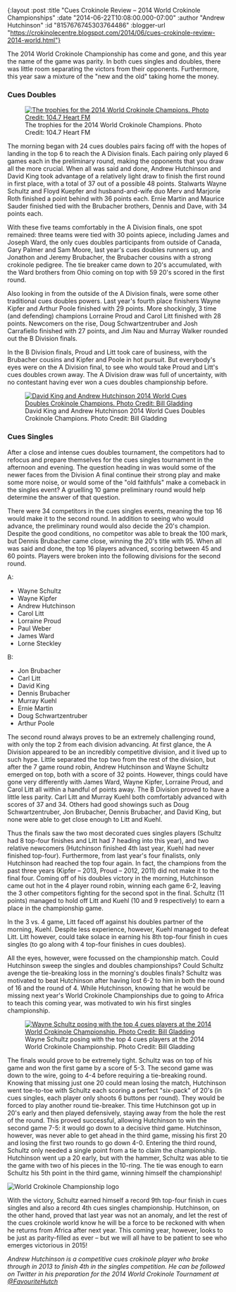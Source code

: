 {:layout :post
 :title "Cues Crokinole Review – 2014 World Crokinole Championships"
 :date "2014-06-22T10:08:00.000-07:00"
 :author "Andrew Hutchinson"
 :id "8157676745303764486"
 :blogger-url "https://crokinolecentre.blogspot.com/2014/06/cues-crokinole-review-2014-world.html"}

The 2014 World Crokinole Championship has come and gone, and this year the name of the game was parity. In both cues singles and doubles, there was little room separating the victors from their opponents. Furthermore, this year saw a mixture of the "new and the old" taking home the money.

### Cues Doubles

<figure>
	<a href="/images/2014-06-22-cues-crokinole-review-2014-world/104.7FM.jpg"><img src="/images/2014-06-22-cues-crokinole-review-2014-world/104.7FM.jpg" alt="The trophies for the 2014 World Crokinole Champions. Photo Credit: 104.7 Heart FM" /></a>
	<figcaption>The trophies for the 2014 World Crokinole Champions. Photo Credit: 104.7 Heart FM</figcaption>
</figure>

The morning began with 24 cues doubles pairs facing off with the hopes of landing in the top 6 to reach the A Division finals. Each pairing only played 6 games each in the preliminary round, making the opponents that you draw all the more crucial. When all was said and done, Andrew Hutchinson and David King took advantage of a relatively light draw to finish the first round in first place, with a total of 37 out of a possible 48 points. Stalwarts Wayne Schultz and Floyd Kuepfer and husband-and-wife duo Merv and Marjorie Roth finished a point behind with 36 points each. Ernie Martin and Maurice Sauder finished tied with the Brubacher brothers, Dennis and Dave, with 34 points each.

With these five teams comfortably in the A Division finals, one spot remained: three teams were tied with 30 points apiece, including James and Joseph Ward, the only cues doubles participants from outside of Canada, Gary Palmer and Sam Moore, last year's cues doubles runners up, and Jonathon and Jeremy Brubacher, the Brubacher cousins with a strong crokinole pedigree. The tie breaker came down to 20's accumulated, with the Ward brothers from Ohio coming on top with 59 20's scored in the first round.

Also looking in from the outside of the A Division finals, were some other traditional cues doubles powers. Last year's fourth place finishers Wayne Kipfer and Arthur Poole finished with 29 points.  More shockingly, 3 time (and defending) champions Lorraine Proud and Carol Litt finished with 28 points. Newcomers on the rise, Doug Schwartzentruber and Josh Carrafiello finished with 27 points, and Jim Nau and Murray Walker rounded out the B Division finals.

In the B Division finals, Proud and Litt took care of business, with the Brubacher cousins and Kipfer and Poole in hot pursuit. But everybody's eyes were on the A Division final, to see who would take Proud and Litt's cues doubles crown away.  The A Division draw was full of uncertainty, with no contestant having ever won a cues doubles championship before.

<figure>
	<a href="/images/2014-06-22-cues-crokinole-review-2014-world/Cue\_Doubles\_2656.jpg"><img src="/images/2014-06-22-cues-crokinole-review-2014-world/Cue\_Doubles\_2656.jpg" alt="David King and Andrew Hutchinson 2014 World Cues Doubles Crokinole Champions. Photo Credit: Bill Gladding" /></a>
	<figcaption>David King and Andrew Hutchinson 2014 World Cues Doubles Crokinole Champions. Photo Credit: Bill Gladding</figcaption>
</figure>

### Cues Singles

After a close and intense cues doubles tournament, the competitors had to refocus and prepare themselves for the cues singles tournament in the afternoon and evening. The question heading in was would some of the newer faces from the Division A final continue their strong play and make some more noise, or would some of the "old faithfuls" make a comeback in the singles event?  A gruelling 10 game preliminary round would help determine the answer of that question.

There were 34 competitors in the cues singles events, meaning the top 16 would make it to the second round. In addition to seeing who would advance, the preliminary round would also decide the 20's champion. Despite the good conditions, no competitor was able to break the 100 mark, but Dennis Brubacher came close, winning the 20's title with 95. When all was said and done, the top 16 players advanced, scoring between 45 and 60 points. Players were broken into the following divisions for the second round.

A:

- Wayne Schultz
- Wayne Kipfer
- Andrew Hutchinson
- Carol Litt
- Lorraine Proud
- Paul Weber
- James Ward
- Lorne Steckley

B:

- Jon Brubacher
- Carl Litt
- David King
- Dennis Brubacher
- Murray Kuehl
- Ernie Martin
- Doug Schwartzentruber
- Arthur Poole

The second round always proves to be an extremely challenging round, with only the top 2 from each division advancing. At first glance, the A Division appeared to be an incredibly competitive division, and it lived up to such hype. Little separated the top two from the rest of the division, but after the 7 game round robin, Andrew Hutchinson and Wayne Schultz emerged on top, both with a score of 32 points. However, things could have gone very differently with James Ward, Wayne Kipfer, Lorraine Proud, and Carol Litt all within a handful of points away. The B Division proved to have a little less parity. Carl Litt and Murray Kuehl both comfortably advanced with scores of 37 and 34. Others had good showings such as Doug Schwartzentruber, Jon Brubacher, Dennis Brubacher, and David King, but none were able to get close enough to Litt and Kuehl.

Thus the finals saw the two most decorated cues singles players (Schultz had 8 top-four finishes and Litt had 7 heading into this year), and two relative newcomers (Hutchinson finished 4th last year, Kuehl had never finished top-four). Furthermore, from last year's four finalists, only Hutchinson had reached the top four again. In fact, the champions from the past three years (Kipfer – 2013, Proud – 2012, 2011) did not make it to the final four. Coming off of his doubles victory in the morning, Hutchinson came out hot in the 4 player round robin, winning each game 6-2, leaving the 3 other competitors fighting for the second spot in the final. Schultz (11 points) managed to hold off Litt and Kuehl (10 and 9 respectively) to earn a place in the championship game.

In the 3 vs. 4 game, Litt faced off against his doubles partner of the morning, Kuehl. Despite less experience, however, Kuehl managed to defeat Litt. Litt however, could take solace in earning his 8th top-four finish in cues singles (to go along with 4 top-four finishes in cues doubles).

All the eyes, however, were focussed on the championship match. Could Hutchinson sweep the singles and doubles championships?  Could Schultz avenge the tie-breaking loss in the morning's doubles finals?  Schultz was motivated to beat Hutchinson after having lost 6-2 to him in both the round of 16 and the round of 4. While Hutchinson, knowing that he would be missing next year's World Crokinole Championships due to going to Africa to teach this coming year, was motivated to win his first singles championship.

<figure>
	<a href="/images/2014-06-22-cues-crokinole-review-2014-world/Cues\_2747.jpg"><img src="/images/2014-06-22-cues-crokinole-review-2014-world/Cues\_2747.jpg" alt="Wayne Schultz posing with the top 4 cues players at the 2014 World Crokinole Championship. Photo Credit: Bill Gladding" /></a>
	<figcaption>Wayne Schultz posing with the top 4 cues players at the 2014 World Crokinole Championship. Photo Credit: Bill Gladding</figcaption>
</figure>

The finals would prove to be extremely tight. Schultz was on top of his game and won the first game by a score of 5-3. The second game was down to the wire, going to 4-4 before requiring a tie-breaking round. Knowing that missing just one 20 could mean losing the match, Hutchinson went toe-to-toe with Schultz each scoring a perfect "six-pack" of 20's (in cues singles, each player only shoots 6 buttons per round). They would be forced to play another round tie-breaker. This time Hutchinson got up in 20's early and then played defensively, staying away from the hole the rest of the round. This proved successful, allowing Hutchinson to win the second game 7-5: it would go down to a decisive third game. Hutchinson, however, was never able to get ahead in the third game, missing his first 20 and losing the first two rounds to go down 4-0. Entering the third round, Schultz only needed a single point from a tie to claim the championship. Hutchinson went up a 20 early, but with the hammer, Schultz was able to tie the game with two of his pieces in the 10-ring. The tie was enough to earn Schultz his 5th point in the third game, winning himself the championship!

![World Crokinole Championship logo](/images/2014-06-22-cues-crokinole-review-2014-world/Unknown.jpg)

With the victory, Schultz earned himself a record 9th top-four finish in cues singles and also a record 4th cues singles championship. Hutchinson, on the other hand, proved that last year was not an anomaly, and let the rest of the cues crokinole world know he will be a force to be reckoned with when he returns from Africa after next year. This coming year, however, looks to be just as parity-filled as ever – but we will all have to be patient to see who emerges victorious in 2015!

*Andrew Hutchinson is a competitive cues crokinole player who broke through in 2013 to finish 4th in the singles competition. He can be followed on Twitter in his preparation for the 2014 World Crokinole Tournament at [@FavouriteHutch](https://twitter.com/FavouriteHutch)*
